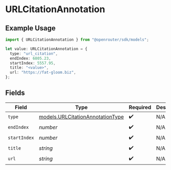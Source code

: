 # URLCitationAnnotation

## Example Usage

```typescript
import { URLCitationAnnotation } from "@openrouter/sdk/models";

let value: URLCitationAnnotation = {
  type: "url_citation",
  endIndex: 6805.23,
  startIndex: 5557.95,
  title: "<value>",
  url: "https://fat-gloom.biz",
};
```

## Fields

| Field                                                                      | Type                                                                       | Required                                                                   | Description                                                                |
| -------------------------------------------------------------------------- | -------------------------------------------------------------------------- | -------------------------------------------------------------------------- | -------------------------------------------------------------------------- |
| `type`                                                                     | [models.URLCitationAnnotationType](../models/urlcitationannotationtype.md) | :heavy_check_mark:                                                         | N/A                                                                        |
| `endIndex`                                                                 | *number*                                                                   | :heavy_check_mark:                                                         | N/A                                                                        |
| `startIndex`                                                               | *number*                                                                   | :heavy_check_mark:                                                         | N/A                                                                        |
| `title`                                                                    | *string*                                                                   | :heavy_check_mark:                                                         | N/A                                                                        |
| `url`                                                                      | *string*                                                                   | :heavy_check_mark:                                                         | N/A                                                                        |